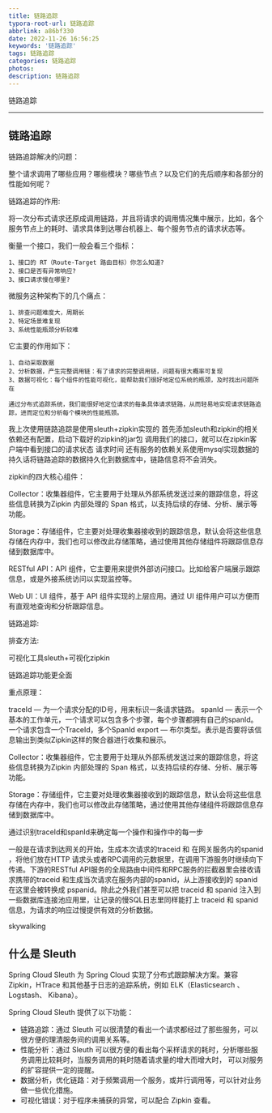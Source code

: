 ```yaml
---
title: 链路追踪
typora-root-url: 链路追踪
abbrlink: a86bf330
date: 2022-11-26 16:56:25
keywords: '链路追踪'
tags: 链路追踪
categories: 链路追踪
photos:
description: 链路追踪
---
```


链路追踪

<!--more-->

------



## 链路追踪

链路追踪解决的问题：

​	整个请求调用了哪些应用？哪些模块？哪些节点？以及它们的先后顺序和各部分的性能如何呢？  

链路追踪的作用:

​	将一次分布式请求还原成调用链路，并且将请求的调用情况集中展示，比如，各个服务节点上的耗时、请求具体到达哪台机器上、每个服务节点的请求状态等。

 衡量一个接口，我们一般会看三个指标：

 	1、接口的 RT（Route-Target 路由目标）你怎么知道?
 	2、接口是否有异常响应?
 	3、接口请求慢在哪里?

 微服务这种架构下的几个痛点：

 	1、排查问题难度大，周期长
 	2、特定场景难复现
 	3、系统性能瓶颈分析较难

 它主要的作用如下：

 	1、自动采取数据
 	2、分析数据，产生完整调用链：有了请求的完整调用链，问题有很大概率可复现
 	3、数据可视化：每个组件的性能可视化，能帮助我们很好地定位系统的瓶颈，及时找出问题所在

 	通过分布式追踪系统，我们能很好地定位请求的每条具体请求链路，从而轻易地实现请求链路追踪，进而定位和分析每个模块的性能瓶颈。

我上次使用链路追踪是使用sleuth+zipkin实现的 首先添加sleuth和zipkin的相关依赖还有配置，启动下载好的zipkin的jar包 调用我们的接口，就可以在zipkin客户端中看到接口的请求状态 请求时间 还有服务的依赖关系使用mysql实现数据的持久话将链路追踪的数据持久化到数据库中，链路信息将不会消失。  

zipkin的四大核心组件：

Collector：收集器组件，它主要用于处理从外部系统发送过来的跟踪信息，将这些信息转换为Zipkin 内部处理的 Span 格式，以支持后续的存储、分析、展示等功能。

Storage：存储组件，它主要对处理收集器接收到的跟踪信息，默认会将这些信息存储在内存中，我们也可以修改此存储策略，通过使用其他存储组件将跟踪信息存储到数据库中。

RESTful API：API 组件，它主要用来提供外部访问接口。比如给客户端展示跟踪信息，或是外接系统访问以实现监控等。

Web UI：UI 组件，基于 API 组件实现的上层应用。通过 UI 组件用户可以方便而有直观地查询和分析跟踪信息。

链路追踪:

排查方法:

可视化工具sleuth+可视化zipkin

链路追踪功能更全面

重点原理：

traceId — 为一个请求分配的ID号，用来标识一条请求链路。
 spanId — 表示一个基本的工作单元，一个请求可以包含多个步骤，每个步骤都拥有自己的spanId。一个请求包含一个TraceId，多个SpanId
 export — 布尔类型。表示是否要将该信息输出到类似Zipkin这样的聚合器进行收集和展示。

Collector：收集器组件，它主要用于处理从外部系统发送过来的跟踪信息，将这些信息转换为Zipkin 内部处理的 Span 格式，以支持后续的存储、分析、展示等功能。

Storage：存储组件，它主要对处理收集器接收到的跟踪信息，默认会将这些信息存储在内存中，我们也可以修改此存储策略，通过使用其他存储组件将跟踪信息存储到数据库中。

通过识别traceId和spanId来确定每一个操作和操作中的每一步  

一般是在请求到达网关的开始，生成本次请求的traceid 和 在网关服务内的spanid ，将他们放在HTTP 请求头或者RPC调用的元数据里，在调用下游服务时继续向下传递。下游的RESTful API服务的全局路由中间件和RPC服务的拦截器里会接收请求携带的traceid 和生成当次请求在服务内部的spanid，从上游接收到的 spanid 在这里会被转换成 pspanid。除此之外我们甚至可以把 traceid 和 spanid 注入到一些数据库连接池应用里，让记录的慢SQL日志里同样能打上 traceid 和 spanid 信息，为请求的响应过慢提供有效的分析数据。  

 skywalking

## 什么是 Sleuth

Spring Cloud Sleuth 为 Spring Cloud 实现了分布式跟踪解决方案。兼容 Zipkin，HTrace 和其他基于日志的追踪系统，例如 ELK（Elasticsearch 、Logstash、 Kibana）。

Spring Cloud Sleuth 提供了以下功能：

- 链路追踪：通过 	Sleuth 	可以很清楚的看出一个请求都经过了那些服务，可以很方便的理清服务间的调用关系等。
- 性能分析：通过 	Sleuth 	可以很方便的看出每个采样请求的耗时，分析哪些服务调用比较耗时，当服务调用的耗时随着请求量的增大而增大时， 	可以对服务的扩容提供一定的提醒。
- 数据分析，优化链路：对于频繁调用一个服务，或并行调用等，可以针对业务做一些优化措施。
- 可视化错误：对于程序未捕获的异常，可以配合 	Zipkin 	查看。